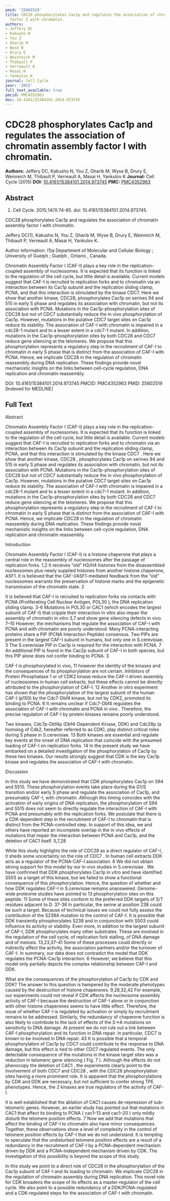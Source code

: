 ```yaml
---
pmid: '25602519'
title: CDC28 phosphorylates Cac1p and regulates the association of chromatin assembly
  factor I with chromatin.
authors:
- Jeffery DC
- Kakusho N
- You Z
- Gharib M
- Wyse B
- Drury E
- Weinreich M
- Thibault P
- Verreault A
- Masai H
- Yankulov K
journal: Cell Cycle
year: '2015'
full_text_available: true
pmcid: PMC4352963
doi: 10.4161/15384101.2014.973745
---
```


# CDC28 phosphorylates Cac1p and regulates the association of chromatin assembly factor I with chromatin.
**Authors:** Jeffery DC, Kakusho N, You Z, Gharib M, Wyse B, Drury E, Weinreich M, Thibault P, Verreault A, Masai H, Yankulov K
**Journal:** Cell Cycle (2015)
**DOI:** [10.4161/15384101.2014.973745](https://doi.org/10.4161/15384101.2014.973745)
**PMC:** [PMC4352963](https://www.ncbi.nlm.nih.gov/pmc/articles/PMC4352963/)

## Abstract

1. Cell Cycle. 2015;14(1):74-85. doi: 10.4161/15384101.2014.973745.

CDC28 phosphorylates Cac1p and regulates the association of chromatin assembly 
factor I with chromatin.

Jeffery DC(1), Kakusho N, You Z, Gharib M, Wyse B, Drury E, Weinreich M, 
Thibault P, Verreault A, Masai H, Yankulov K.

Author information:
(1)a Department of Molecular and Cellular Biology ; University of Guelph ; 
Guelph , Ontario , Canada.

Chromatin Assembly Factor I (CAF-I) plays a key role in the replication-coupled 
assembly of nucleosomes. It is expected that its function is linked to the 
regulation of the cell cycle, but little detail is available. Current models 
suggest that CAF-I is recruited to replication forks and to chromatin via an 
interaction between its Cac1p subunit and the replication sliding clamp, PCNA, 
and that this interaction is stimulated by the kinase CDC7. Here we show that 
another kinase, CDC28, phosphorylates Cac1p on serines 94 and 515 in early S 
phase and regulates its association with chromatin, but not its association with 
PCNA. Mutations in the Cac1p-phosphorylation sites of CDC28 but not of CDC7 
substantially reduce the in vivo phosphorylation of Cac1p. However, mutations in 
the putative CDC7 target sites on Cac1p reduce its stability. The association of 
CAF-I with chromatin is impaired in a cdc28-1 mutant and to a lesser extent in a 
cdc7-1 mutant. In addition, mutations in the Cac1p-phosphorylation sites by both 
CDC28 and CDC7 reduce gene silencing at the telomeres. We propose that this 
phosphorylation represents a regulatory step in the recruitment of CAF-I to 
chromatin in early S phase that is distinct from the association of CAF-I with 
PCNA. Hence, we implicate CDC28 in the regulation of chromatin reassembly during 
DNA replication. These findings provide novel mechanistic insights on the links 
between cell-cycle regulation, DNA replication and chromatin reassembly.

DOI: 10.4161/15384101.2014.973745
PMCID: PMC4352963
PMID: 25602519 [Indexed for MEDLINE]

## Full Text

Abstract

Chromatin Assembly Factor I (CAF-I) plays a key role in the replication-coupled assembly
of nucleosomes. It is expected that its function is linked to the regulation of the cell
cycle, but little detail is available. Current models suggest that CAF-I is recruited to
replication forks and to chromatin via an interaction between its Cac1p subunit and the
replication sliding clamp, PCNA, and that this interaction is stimulated by the kinase CDC7 . Here we show that another kinase, CDC28 ,
phosphorylates Cac1p on serines 94 and 515 in early S phase and regulates its association
with chromatin, but not its association with PCNA. Mutations in the Cac1p-phosphorylation
sites of CDC28 but not of CDC7 substantially reduce the in vivo phosphorylation of Cac1p. However, mutations in the putative CDC7 target sites on Cac1p reduce its stability. The association of
CAF-I with chromatin is impaired in a cdc28–1 mutant and to a
lesser extent in a cdc7–1 mutant. In addition, mutations in the
Cac1p-phosphorylation sites by both CDC28 and CDC7 reduce gene silencing at the telomeres. We propose that this phosphorylation represents a
regulatory step in the recruitment of CAF-I to chromatin in early S phase that is distinct
from the association of CAF-I with PCNA. Hence, we implicate CDC28 in the
regulation of chromatin reassembly during DNA replication. These findings provide novel
mechanistic insights on the links between cell-cycle regulation, DNA replication and
chromatin reassembly.

Introduction

Chromatin Assembly Factor I (CAF-I) is a histone chaperone that plays a central role in the
reassembly of nucleosomes after the passage of replication forks. 1,2 It receives “old” H3/H4 histones
from the disassembled nucleosomes plus newly supplied histones from another histone
chaperone, ASF1. It is believed that the CAF-I/ASF1-mediated feedback from the
“old” nucleosomes warrants the preservation of histone marks and the epigenetic
transmission of the chromatin state. 2

It is believed that CAF-I is recruited to replication forks via contacts with PCNA
(Proliferating Cell Nuclear Antigen, POL30 ), the DNA replication sliding
clamp. 3-6 Mutations in POL30 or CAC1 (which encodes the largest
subunit of CAF-I) that cripple their interaction in vitro also impair the
assembly of chromatin in vitro 3,7 and show gene silencing defects in vivo. 7–10 However, the mechanisms that regulate the association of CAF-I with PCNA and with chromatin
are poorly understood. Many PCNA-interacting proteins share a PIP (PCNA Interaction Peptide)
consensus. Two PIPs are present in the largest CAF-I subunit in humans, but only one in S.cerevisiae. 3 The S.cerevisiae PIP in Cac1p is required for the interaction with PCNA. 7 An additional PIP is found in the Cac2p
subunit of CAF-I in both species, but this PIP alone does not confer binding to PCNA. 3

CAF-I is phosphorylated in vivo, 11 however the identity of the kinases and the consequences of its
phosphorylation are not certain. Inhibitors of Protein Phosphatase 1 or of CDK2 kinase
reduce the CAF-I driven assembly of nucleosomes in human cell extracts, but these effects
cannot be directly attributed to the phosphorylation of CAF-I. 12 Another in vitro experiment has shown
that the phosphorylation of the largest subunit of the human CAF-I (p150) by the Cdc7-Dbf4
kinase, but not by CDK2, promoted its binding to PCNA. 6 It remains unclear if Cdc7-Dbf4 regulates the association of CAF-I
with chromatin and PCNA in vivo . Therefore, the precise regulation of CAF-I
by protein kinases remains poorly understood.

Two kinases, Cdc7p-Dbf4p (Dbf4-Dependent Kinase, DDK) and Cdc28p (a homolog of Cdk2,
hereafter referred to as CDK), play distinct critical roles during S phase in S.cerevisiae. 13 Both kinases are essential and regulate key events at the onset of DNA replication that
coincide with the presumed loading of CAF-I on replication forks. 14 In the present study we have embarked on a detailed
investigation of the phosphorylation of Cac1p by these two kinases. Our results strongly
suggest that CDK is the key Cac1p kinase and regulates the association of CAF-I with
chromatin.

Discussion

In this study we have demonstrated that CDK phosphorylates Cac1p on S94 and S515. These
phosphorylation events take place during the G1/S transition and/or early S phase and
regulate the association of Cac1p, and presumably CAF-I, with chromatin. Although this
timing coincides with the activation of early origins of DNA replication, the
phosphorylation of S94 and S515 does not seem to directly regulate the interaction of CAF-I
with PCNA and presumably with the replication forks. We postulate that there is a
CDK-dependent step in the recruitment of CAF-I to chromatin that is distinct from the
PCNA-controlled step. In support of this idea, we and others have reported an incomplete
overlap in the in vivo effects of mutations that impair the interaction
between PCNA and Cac1p, and the deletion of CAC1 itself. 5,7,28

While this study highlights the role of CDC28 as a direct regulator of
CAF-I, it sheds some uncertainty on the role of CDC7 . In human cell
extracts DDK acts as a regulator of the PCNA-CAF-I association. 6 We did not obtain strong support for this model by our in vivo studies in S.cerevisiae . We have confirmed that
DDK phosphorylates Cac1p in vitro and have identified S503 as a target of
this kinase, but we failed to show a functional consequence of this phosphorylation. Hence,
the question of whether and how DDK regulates CAF-I in S.cerevisiae remains
unanswered. Genome-wide proteome studies have pointed to 13 phosphorylation sites on this
peptide. 11 Some of these sites
conform to the preferred DDK targets of S/T residues adjacent to D. 37-36 In particular, the serine at
position 238 could be such a target. Because of technical issues we could not fully assess
the contribution of the S238A mutation to the control of CAF-I. It is possible that DDK
transiently phosphorylates S238 and in conjunction with S503 could influence its activity or
stability. Even more, in addition to the largest subunit of CAF-I, DDK phosphorylates many
other substrates. These are involved in the regulation of the cell cycle, of replication
fork stalling, of DNA damage and of meiosis. 13,23,37–41 Some of these processes could directly or indirectly
affect the activity, the association partners and/or the turnover of CAF-I. In summary, our
data does not contradict the model that DDK regulates the PCNA-Cac1p interaction. 6 However, we believe that this model only
partially depicts the complex relationship between CAF-I and DDK.

What are the consequences of the phosphorylation of Cac1p by CDK and DDK? The answer to
this question is hampered by the moderate phenotypes caused by the destruction of histone
chaperones. 9,28,32,42 For example, our experiments could not reveal if CDK
affects the nucleosome assembly activity of CAF-I because the destruction of CAF-I alone or
in conjunction with other histone chaperones seems to have little effect. Therefore, the
issue of whether CAF-I is regulated by activation or simply by recruitment remains to be
addressed. Similarly, the redundancy of chaperone function is also likely to contribute to
the lack of effects of the S→A mutations on sensitivity to DNA damage. At present we
do not rule out a link between CAF-I phosphorylation and its function in DNA repair. In
particular, CDC7 is known to be involved in DNA repair. 43 It is possible that a temporal
phosphorylation of Cac1p by CDC7 could contribute to the response to DNA
damage, but this effect is tied to other CDC7 regulated events. The only
detectable consequence of the mutations in the kinase target sites was a reduction in
telomeric gene silencing ( Fig. 7 ).
Although the effects do not phenocopy the deletion of CAC1 , the experiments
clearly point to the involvement of both CDC7 and CDC28 ,
with the CDC28 phosphorylation sites having a more prominent role. It is
apparent that the phosphorylations by CDK and DDK are necessary, but not sufficient to
confer strong TPE phenotypes. Hence, the 2 kinases are true regulators of the activity of
CAF-I.

It is well established that the ablation of CAC1 causes de-repression of
sub-telomeric genes. However, an earlier study has pointed out that mutations in CAC1 that affect its binding to PCNA ( cac1–13 and cac1–20 ) only mildly disturb the telomere position effects. 7 Now we add that mutations that affect
the binding of CAF-I to chromatin also have minor consequences. Together, these observations
show a level of complexity in the control of telomere position effects by CAF-I that we do
not understand. It is tempting to speculate that the undisturbed telomere position effects
are a result of a redundancy in the recruitment of CAF-I by a PCNA-dependent mechanism
driven by DDK and a PCNA-independent mechanism driven by CDK. The investigation of this
possibility is beyond the scope of this study.

In this study we point to a direct role of CDC28 in the phosphorylation of
the Cac1p subunit of CAF-I and its loading to chromatin. We implicate CDC28 in the regulation of chromatin assembly during DNA replication. This novel role for CDK
broadens the scope of its effects as a master-regulator of the cell cycle. We also point to
a possible redundancy of a DDK/PCNA-regulated and a CDK-regulated steps for the association
of CAF-I with chromatin.
